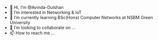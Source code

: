 - 👋 Hi, I’m @Avinda-Dulshan
- 👀 I’m interested in Networking & IoT 
- 🌱 I’m currently learning BSc(Hons) Computer Networks at NSBM Green University
- 💞️ I’m looking to collaborate on ...
- 📫 How to reach me ...

<!---
Avinda-Dulshan/Avinda-Dulshan is a ✨ special ✨ repository because its `README.md` (this file) appears on your GitHub profile.
You can click the Preview link to take a look at your changes.
--->
